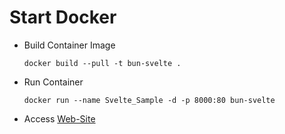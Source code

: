 # Start Docker 
- Build Container Image
	```
	docker build --pull -t bun-svelte .
	```

-	Run Container
	```
	docker run --name Svelte_Sample -d -p 8000:80 bun-svelte
	```

-	Access [Web-Site](http://localhost:8000)
